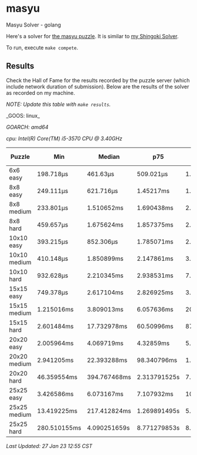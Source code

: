 # masyu
Masyu Solver - golang

Here's a solver for [the masyu puzzle](www.puzzle-masyu.com). It is similar to [my Shingoki Solver](https://github.com/joshprzybyszewski/shingokisolver).

To run, execute `make compete`.

## Results

Check the Hall of Fame for the results recorded by the puzzle server (which include network duration of submission). Below are the results of the solver as recorded on my machine.

_NOTE: Update this table with `make results`._

<resultsMarker>
_GOOS: linux_

_GOARCH: amd64_

_cpu: Intel(R) Core(TM) i5-3570 CPU @ 3.40GHz_

|Puzzle|Min|Median|p75|p95|sample size|
|-|-|-|-|-|-:|
|6x6 easy|198.718µs|461.63µs|509.021µs|1.42242ms|348|
|8x8 easy|249.111µs|621.716µs|1.45217ms|1.718441ms|315|
|8x8 medium|233.801µs|1.510652ms|1.690438ms|2.079029ms|293|
|8x8 hard|459.657µs|1.675624ms|1.857375ms|2.961232ms|276|
|10x10 easy|393.215µs|852.306µs|1.785071ms|2.073919ms|269|
|10x10 medium|410.148µs|1.850899ms|2.147861ms|3.389086ms|252|
|10x10 hard|932.628µs|2.210345ms|2.938531ms|7.143405ms|233|
|15x15 easy|749.378µs|2.617104ms|2.826925ms|3.472324ms|213|
|15x15 medium|1.215016ms|3.809013ms|6.057636ms|20.287609ms|163|
|15x15 hard|2.601484ms|17.732978ms|60.50996ms|875.572368ms|119|
|20x20 easy|2.005964ms|4.069719ms|4.32859ms|5.391534ms|122|
|20x20 medium|2.941205ms|22.393288ms|98.340796ms|1.006102027s|88|
|20x20 hard|46.359554ms|394.767468ms|2.313791525s|7.876374691s|9|
|25x25 easy|3.426586ms|6.073167ms|7.107932ms|10.982163ms|72|
|25x25 medium|13.419225ms|217.412824ms|1.269891495s|5.114112803s|47|
|25x25 hard|280.510155ms|4.090251659s|8.771279853s|8.771279853s|3|

_Last Updated: 27 Jan 23 12:55 CST_
</resultsMarker>